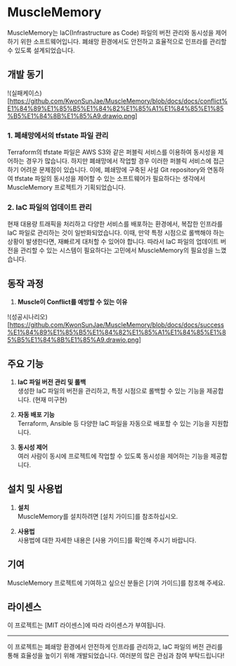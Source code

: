 # MuscleMemory

MuscleMemory는 IaC(Infrastructure as Code) 파일의 버전 관리와 동시성을 제어하기 위한 소프트웨어입니다. 폐쇄망 환경에서도 안전하고 효율적으로 인프라를 관리할 수 있도록 설계되었습니다.

## 개발 동기


!(실패케이스)[https://github.com/KwonSunJae/MuscleMemory/blob/docs/docs/conflict%E1%84%89%E1%85%B5%E1%84%82%E1%85%A1%E1%84%85%E1%85%B5%E1%84%8B%E1%85%A9.drawio.png]


### 1. 폐쇄망에서의 tfstate 파일 관리
Terraform의 tfstate 파일은 AWS S3와 같은 퍼블릭 서비스를 이용하여 동시성을 제어하는 경우가 많습니다. 하지만 폐쇄망에서 작업할 경우 이러한 퍼블릭 서비스에 접근하기 어려운 문제점이 있습니다. 이에, 폐쇄망에 구축된 사설 Git repository와 연동하여 tfstate 파일의 동시성을 제어할 수 있는 소프트웨어가 필요하다는 생각에서 MuscleMemory 프로젝트가 기획되었습니다.

### 2. IaC 파일의 업데이트 관리
현재 대용량 트래픽을 처리하고 다양한 서비스를 배포하는 환경에서, 복잡한 인프라를 IaC 파일로 관리하는 것이 일반화되었습니다. 이때, 만약 특정 시점으로 롤백해야 하는 상황이 발생한다면, 재빠르게 대처할 수 있어야 합니다. 따라서 IaC 파일의 업데이트 버전을 관리할 수 있는 시스템이 필요하다는 고민에서 MuscleMemory의 필요성을 느꼈습니다.

## 동작 과정

1. **Muscle이 Conflict를 예방할 수 있는 이유**


!(성공시나리오)[https://github.com/KwonSunJae/MuscleMemory/blob/docs/docs/success%E1%84%89%E1%85%B5%E1%84%82%E1%85%A1%E1%84%85%E1%85%B5%E1%84%8B%E1%85%A9.drawio.png]



## 주요 기능

1. **IaC 파일 버전 관리 및 롤백**  
   생성한 IaC 파일의 버전을 관리하고, 특정 시점으로 롤백할 수 있는 기능을 제공합니다. (현재 미구현)

2. **자동 배포 기능**  
   Terraform, Ansible 등 다양한 IaC 파일을 자동으로 배포할 수 있는 기능을 지원합니다.

3. **동시성 제어**  
   여러 사람이 동시에 프로젝트에 작업할 수 있도록 동시성을 제어하는 기능을 제공합니다.

## 설치 및 사용법

1. **설치**  
   MuscleMemory를 설치하려면 [설치 가이드]를 참조하십시오.

2. **사용법**  
   사용법에 대한 자세한 내용은 [사용 가이드]를 확인해 주시기 바랍니다.

## 기여

MuscleMemory 프로젝트에 기여하고 싶으신 분들은 [기여 가이드]를 참조해 주세요.

## 라이센스

이 프로젝트는 [MIT 라이센스]에 따라 라이센스가 부여됩니다.

---

이 프로젝트는 폐쇄망 환경에서 안전하게 인프라를 관리하고, IaC 파일의 버전 관리를 통해 효율성을 높이기 위해 개발되었습니다. 여러분의 많은 관심과 참여 부탁드립니다! 
